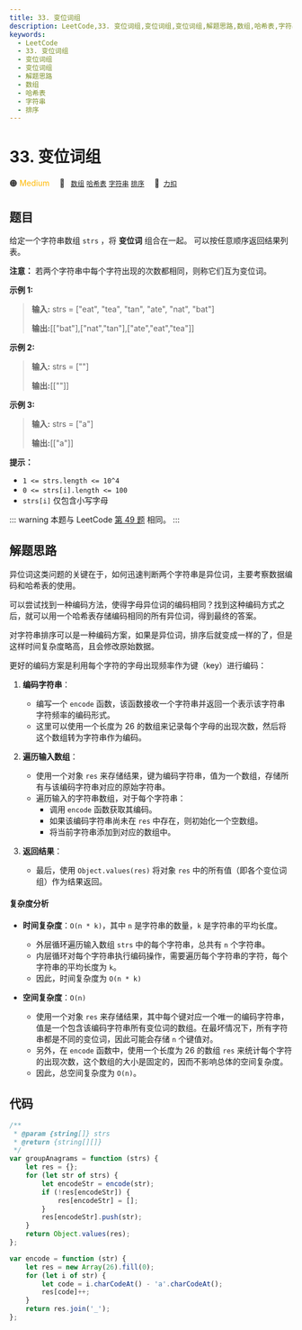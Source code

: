 ```yaml
---
title: 33. 变位词组
description: LeetCode,33. 变位词组,变位词组,变位词组,解题思路,数组,哈希表,字符串,排序
keywords:
  - LeetCode
  - 33. 变位词组
  - 变位词组
  - 变位词组
  - 解题思路
  - 数组
  - 哈希表
  - 字符串
  - 排序
---
```


# 33. 变位词组

🟠 <font color=#ffb800>Medium</font>&emsp; 🔖&ensp; [`数组`](/tag/array.md) [`哈希表`](/tag/hash-table.md) [`字符串`](/tag/string.md) [`排序`](/tag/sorting.md)&emsp; 🔗&ensp;[`力扣`](https://leetcode.cn/problems/sfvd7V)

## 题目

给定一个字符串数组 `strs` ，将 **变位词** 组合在一起。 可以按任意顺序返回结果列表。

**注意：** 若两个字符串中每个字符出现的次数都相同，则称它们互为变位词。

**示例 1:**

> **输入:** strs = ["eat", "tea", "tan", "ate", "nat", "bat"]
>
> **输出:**[["bat"],["nat","tan"],["ate","eat","tea"]]

**示例 2:**

> **输入:** strs = [""]
>
> **输出:**[[""]]

**示例 3:**

> **输入:** strs = ["a"]
>
> **输出:**[["a"]]

**提示：**

- `1 <= strs.length <= 10^4`
- `0 <= strs[i].length <= 100`
- `strs[i]` 仅包含小写字母

::: warning
本题与 LeetCode [第 49 题](../problem/0049.md) 相同。
:::

## 解题思路

异位词这类问题的关键在于，如何迅速判断两个字符串是异位词，主要考察数据编码和哈希表的使用。

可以尝试找到一种编码方法，使得字母异位词的编码相同？找到这种编码方式之后，就可以用一个哈希表存储编码相同的所有异位词，得到最终的答案。

对字符串排序可以是一种编码方案，如果是异位词，排序后就变成一样的了，但是这样时间复杂度略高，且会修改原始数据。

更好的编码方案是利用每个字符的字母出现频率作为键（key）进行编码：

1. **编码字符串**：

   - 编写一个 `encode` 函数，该函数接收一个字符串并返回一个表示该字符串字符频率的编码形式。
   - 这里可以使用一个长度为 26 的数组来记录每个字母的出现次数，然后将这个数组转为字符串作为编码。

2. **遍历输入数组**：

   - 使用一个对象 `res` 来存储结果，键为编码字符串，值为一个数组，存储所有与该编码字符串对应的原始字符串。
   - 遍历输入的字符串数组，对于每个字符串：
     - 调用 `encode` 函数获取其编码。
     - 如果该编码字符串尚未在 `res` 中存在，则初始化一个空数组。
     - 将当前字符串添加到对应的数组中。

3. **返回结果**：
   - 最后，使用 `Object.values(res)` 将对象 `res` 中的所有值（即各个变位词组）作为结果返回。

#### 复杂度分析

- **时间复杂度**：`O(n * k)`，其中 `n` 是字符串的数量，`k` 是字符串的平均长度。

  - 外层循环遍历输入数组 `strs` 中的每个字符串，总共有 `n` 个字符串。
  - 内层循环对每个字符串执行编码操作，需要遍历每个字符串的字符，每个字符串的平均长度为 `k`。
  - 因此，时间复杂度为 `O(n * k)`

- **空间复杂度**：`O(n)`

  - 使用一个对象 `res` 来存储结果，其中每个键对应一个唯一的编码字符串，值是一个包含该编码字符串所有变位词的数组。在最坏情况下，所有字符串都是不同的变位词，因此可能会存储 `n` 个键值对。
  - 另外，在 `encode` 函数中，使用一个长度为 26 的数组 `res` 来统计每个字符的出现次数，这个数组的大小是固定的，因而不影响总体的空间复杂度。
  - 因此，总空间复杂度为 `O(n)`。

## 代码

```javascript
/**
 * @param {string[]} strs
 * @return {string[][]}
 */
var groupAnagrams = function (strs) {
	let res = {};
	for (let str of strs) {
		let encodeStr = encode(str);
		if (!res[encodeStr]) {
			res[encodeStr] = [];
		}
		res[encodeStr].push(str);
	}
	return Object.values(res);
};

var encode = function (str) {
	let res = new Array(26).fill(0);
	for (let i of str) {
		let code = i.charCodeAt() - 'a'.charCodeAt();
		res[code]++;
	}
	return res.join('_');
};
```
